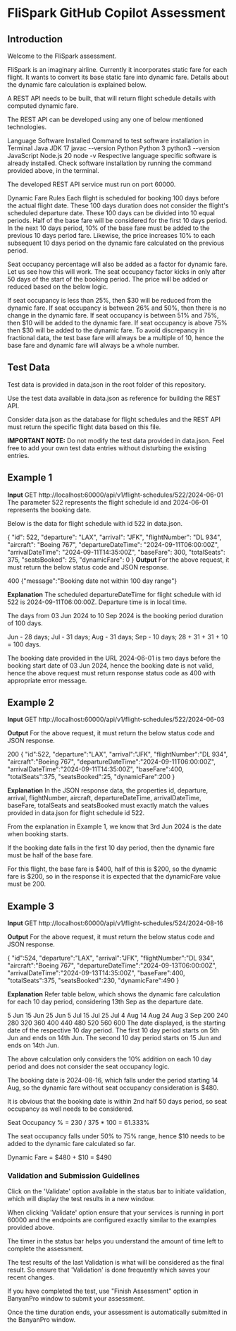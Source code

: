 # FliSpark GitHub Copilot Assessment

## Introduction
Welcome to the FliSpark assessment.

FliSpark is an imaginary airline. Currently it incorporates static fare for each flight. It wants to convert its base static fare into dynamic fare. Details about the dynamic fare calculation is explained below.

A REST API needs to be built, that will return flight schedule details with computed dynamic fare.

The REST API can be developed using any one of below mentioned technologies.

Language	Software Installed	Command to test software installation in Terminal
Java	JDK 17	javac --version
Python	Python 3	python3 --version
JavaScript	Node.js 20	node -v
Respective language specific software is already installed. Check software installation by running the command provided above, in the terminal.

The developed REST API service must run on port 60000.

Dynamic Fare Rules
Each flight is scheduled for booking 100 days before the actual flight date. These 100 days duration does not consider the flight's scheduled departure date. These 100 days can be divided into 10 equal periods. Half of the base fare will be considered for the first 10 days period. In the next 10 days period, 10% of the base fare must be added to the previous 10 days period fare. Likewise, the price increases 10% to each subsequent 10 days period on the dynamic fare calculated on the previous period.

Seat occupancy percentage will also be added as a factor for dynamic fare. Let us see how this will work. The seat occupancy factor kicks in only after 50 days of the start of the booking period. The price will be added or reduced based on the below logic.

If seat occupancy is less than 25%, then $30 will be reduced from the dynamic fare.
If seat occupancy is between 26% and 50%, then there is no change in the dynamic fare.
If seat occupancy is between 51% and 75%, then $10 will be added to the dynamic fare.
If seat occupancy is above 75% then $30 will be added to the dynamic fare.
To avoid discrepancy in fractional data, the test base fare will always be a multiple of 10, hence the base fare and dynamic fare will always be a whole number.

## Test Data
Test data is provided in data.json in the root folder of this repository.

Use the test data available in data.json as reference for building the REST API.

Consider data.json as the database for flight schedules and the REST API must return the specific flight data based on this file.

**IMPORTANT NOTE:** Do not modify the test data provided in data.json. Feel free to add your own test data entries without disturbing the existing entries.

## Example 1
**Input**
GET
http://localhost:60000/api/v1/flight-schedules/522/2024-06-01
The parameter 522 represents the flight schedule id and 2024-06-01 represents the booking date.

Below is the data for flight schedule with id 522 in data.json.

{
    "id": 522,
    "departure": "LAX",
    "arrival": "JFK",
    "flightNumber": "DL 934",
    "aircraft": "Boeing 767",
    "departureDateTime": "2024-09-11T06:00:00Z",
    "arrivalDateTime": "2024-09-11T14:35:00Z",
    "baseFare": 300,
    "totalSeats": 375,
    "seatsBooked": 25,
    "dynamicFare": 0
}
**Output**
For the above request, it must return the below status code and JSON response.

400
{"message":"Booking date not within 100 day range"}

**Explanation**
The scheduled departureDateTime for flight schedule with id 522 is 2024-09-11T06:00:00Z. Departure time is in local time.

The days from 03 Jun 2024 to 10 Sep 2024 is the booking period duration of 100 days.

Jun - 28 days; Jul - 31 days; Aug - 31 days; Sep - 10 days; 28 + 31 + 31 + 10 = 100 days.

The booking date provided in the URL 2024-06-01 is two days before the booking start date of 03 Jun 2024, hence the booking date is not valid, hence the above request must return response status code as 400 with appropriate error message.

## Example 2
**Input**
GET
http://localhost:60000/api/v1/flight-schedules/522/2024-06-03

**Output**
For the above request, it must return the below status code and JSON response.

200
{
    "id":522,
    "departure":"LAX",
    "arrival":"JFK",
    "flightNumber":"DL 934",
    "aircraft":"Boeing 767",
    "departureDateTime":"2024-09-11T06:00:00Z",
    "arrivalDateTime":"2024-09-11T14:35:00Z",
    "baseFare":400,
    "totalSeats":375,
    "seatsBooked":25,
    "dynamicFare":200
}

**Explanation**
In the JSON response data, the properties id, departure, arrival, flightNumber, aircraft, departureDateTime, arrivalDateTime, baseFare, totalSeats and seatsBooked must exactly match the values provided in data.json for flight schedule id 522.

From the explanation in Example 1, we know that 3rd Jun 2024 is the date when booking starts.

If the booking date falls in the first 10 day period, then the dynamic fare must be half of the base fare.

For this flight, the base fare is $400, half of this is $200, so the dynamic fare is $200, so in the response it is expected that the dynamicFare value must be 200.

## Example 3
**Input**
GET
http://localhost:60000/api/v1/flight-schedules/524/2024-08-16

**Output**
For the above request, it must return the below status code and JSON response.

{
    "id":524,
    "departure":"LAX",
    "arrival":"JFK",
    "flightNumber":"DL 934",
    "aircraft":"Boeing 767",
    "departureDateTime":"2024-09-13T06:00:00Z",
    "arrivalDateTime":"2024-09-13T14:35:00Z",
    "baseFare":400,
    "totalSeats":375,
    "seatsBooked":230,
    "dynamicFare":490
}

**Explanation**
Refer table below, which shows the dynamic fare calculation for each 10 day period, considering 13th Sep as the departure date.

5 Jun	15 Jun	25 Jun	5 Jul	15 Jul	25 Jul	4 Aug	14 Aug	24 Aug	3 Sep
200	240	280	320	360	400	440	480	520	560	600
The date displayed, is the starting date of the respective 10 day period. The first 10 day period starts on 5th Jun and ends on 14th Jun. The second 10 day period starts on 15 Jun and ends on 14th Jun.

The above calculation only considers the 10% addition on each 10 day period and does not consider the seat occupancy logic.

The booking date is 2024-08-16, which falls under the period starting 14 Aug, so the dynamic fare without seat occupancy consideration is $480.

It is obvious that the booking date is within 2nd half 50 days period, so seat occupancy as well needs to be considered.

Seat Occupancy % = 230 / 375 * 100 = 61.333%

The seat occupancy falls under 50% to 75% range, hence $10 needs to be added to the dynamic fare calculated so far.

Dynamic Fare = $480 + $10 = $490

### Validation and Submission Guidelines
Click on the 'Validate' option available in the status bar to initiate validation, which will display the test results in a new window.

When clicking 'Validate' option ensure that your services is running in port 60000 and the endpoints are configured exactly similar to the examples provided above.

The timer in the status bar helps you understand the amount of time left to complete the assessment.

The test results of the last Validation is what will be considered as the final result. So ensure that 'Validation' is done frequently which saves your recent changes.

If you have completed the test, use "Finish Assessment" option in BanyanPro window to submit your assessment.

Once the time duration ends, your assessment is automatically submitted in the BanyanPro window.
